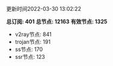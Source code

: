 更新时间2022-03-30 13:02:22

**总订阅: 401**
**总节点: 12163**
**有效节点: 1325**
- v2ray节点: 841
- trojan节点: 191
- ss节点: 170
- ssr节点: 123
